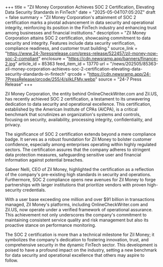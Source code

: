 +++
title = "Zil Money Corporation Achieves SOC 2 Certification, Elevating Data Security Standards in FinTech"
date = "2025-05-04T07:05:20Z"
draft = false
summary = "Zil Money Corporation's attainment of SOC 2 certification marks a pivotal advancement in data security and operational integrity, reinforcing its position in the FinTech industry and enhancing trust among businesses and financial institutions."
description = "Zil Money Corporation attains SOC 2 certification, showcasing commitment to data security and integrity. Features include data security verification, compliance readiness, and customer trust building."
source_link = "https://www.24-7pressrelease.com/press-release/522457/zil-money-now-soc-2-compliant"
enclosure = "https://cdn.newsramp.app/banners/finance-2.jpg"
article_id = 85363
feed_item_id = 13770
url = "/news/202505/85363-zil-money-corporation-achieves-soc-2-certification-elevating-data-security-standards-in-fintech"
qrcode = "https://cdn.newsramp.app/24-7PressRelease/qrcode/255/4/silkLFMy.webp"
source = "24-7 Press Release"
+++

<p>Zil Money Corporation, the entity behind OnlineCheckWriter.com and Zil.US, has recently achieved SOC 2 certification, a testament to its unwavering dedication to data security and operational excellence. This certification, established by the American Institute of CPAs (AICPA), is a critical benchmark that scrutinizes an organization's systems and controls, focusing on security, availability, processing integrity, confidentiality, and privacy.</p><p>The significance of SOC 2 certification extends beyond a mere compliance badge. It serves as a robust foundation for Zil Money to bolster customer confidence, especially among enterprises operating within highly regulated sectors. The certification assures that the company adheres to stringent data protection measures, safeguarding sensitive user and financial information against potential breaches.</p><p>Sabeer Nelli, CEO of Zil Money, highlighted the certification as a reflection of the company's pre-existing high standards in security and operations. Furthermore, SOC 2 compliance opens new avenues for Zil Money to forge partnerships with larger institutions that prioritize vendors with proven high-security credentials.</p><p>With a user base exceeding one million and over $91 billion in transactions managed, Zil Money's platforms, including OnlineCheckWriter.com and Zil.US, now operate under a verified framework of operational assurance. This achievement not only underscores the company's commitment to maintaining consistent service quality and risk management but also its proactive stance on performance monitoring.</p><p>The SOC 2 certification is more than a technical milestone for Zil Money; it symbolizes the company's dedication to fostering innovation, trust, and comprehensive security in the dynamic FinTech sector. This development is poised to have a profound impact on the industry, setting a new benchmark for data security and operational excellence that others may aspire to follow.</p>